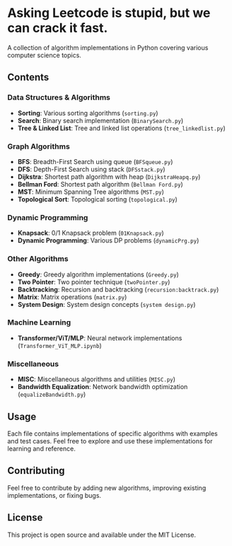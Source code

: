 # Asking Leetcode is stupid, but we can crack it fast.

A collection of algorithm implementations in Python covering various computer science topics.

## Contents

### Data Structures & Algorithms
- **Sorting**: Various sorting algorithms (`sorting.py`)
- **Search**: Binary search implementation (`BinarySearch.py`)
- **Tree & Linked List**: Tree and linked list operations (`tree_linkedlist.py`)

### Graph Algorithms
- **BFS**: Breadth-First Search using queue (`BFSqueue.py`)
- **DFS**: Depth-First Search using stack (`DFSstack.py`)
- **Dijkstra**: Shortest path algorithm with heap (`DijkstraHeapq.py`)
- **Bellman Ford**: Shortest path algorithm (`Bellman Ford.py`)
- **MST**: Minimum Spanning Tree algorithms (`MST.py`)
- **Topological Sort**: Topological sorting (`topological.py`)

### Dynamic Programming
- **Knapsack**: 0/1 Knapsack problem (`01Knapsack.py`)
- **Dynamic Programming**: Various DP problems (`dynamicPrg.py`)

### Other Algorithms
- **Greedy**: Greedy algorithm implementations (`Greedy.py`)
- **Two Pointer**: Two pointer technique (`twoPointer.py`)
- **Backtracking**: Recursion and backtracking (`recursion:backtrack.py`)
- **Matrix**: Matrix operations (`matrix.py`)
- **System Design**: System design concepts (`system design.py`)

### Machine Learning
- **Transformer/ViT/MLP**: Neural network implementations (`Transformer_ViT_MLP.ipynb`)

### Miscellaneous
- **MISC**: Miscellaneous algorithms and utilities (`MISC.py`)
- **Bandwidth Equalization**: Network bandwidth optimization (`equalizeBandwidth.py`)

## Usage

Each file contains implementations of specific algorithms with examples and test cases. Feel free to explore and use these implementations for learning and reference.

## Contributing

Feel free to contribute by adding new algorithms, improving existing implementations, or fixing bugs.

## License

This project is open source and available under the MIT License.
